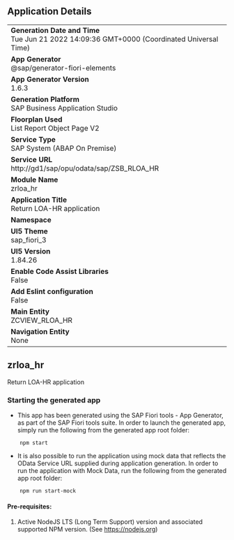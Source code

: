 ## Application Details
|               |
| ------------- |
|**Generation Date and Time**<br>Tue Jun 21 2022 14:09:36 GMT+0000 (Coordinated Universal Time)|
|**App Generator**<br>@sap/generator-fiori-elements|
|**App Generator Version**<br>1.6.3|
|**Generation Platform**<br>SAP Business Application Studio|
|**Floorplan Used**<br>List Report Object Page V2|
|**Service Type**<br>SAP System (ABAP On Premise)|
|**Service URL**<br>http://gd1/sap/opu/odata/sap/ZSB_RLOA_HR
|**Module Name**<br>zrloa_hr|
|**Application Title**<br>Return LOA-HR application|
|**Namespace**<br>|
|**UI5 Theme**<br>sap_fiori_3|
|**UI5 Version**<br>1.84.26|
|**Enable Code Assist Libraries**<br>False|
|**Add Eslint configuration**<br>False|
|**Main Entity**<br>ZCVIEW_RLOA_HR|
|**Navigation Entity**<br>None|

## zrloa_hr

Return LOA-HR application

### Starting the generated app

-   This app has been generated using the SAP Fiori tools - App Generator, as part of the SAP Fiori tools suite.  In order to launch the generated app, simply run the following from the generated app root folder:

```
    npm start
```

- It is also possible to run the application using mock data that reflects the OData Service URL supplied during application generation.  In order to run the application with Mock Data, run the following from the generated app root folder:

```
    npm run start-mock
```

#### Pre-requisites:

1. Active NodeJS LTS (Long Term Support) version and associated supported NPM version.  (See https://nodejs.org)


